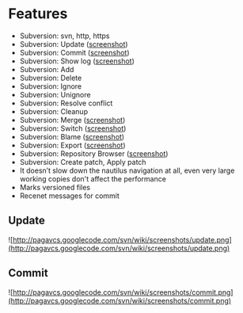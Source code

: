

# Features #

  * Subversion: svn, http, https
  * Subversion: Update ([screenshot](http://pagavcs.googlecode.com/svn/wiki/screenshots/update.png))
  * Subversion: Commit ([screenshot](http://pagavcs.googlecode.com/svn/wiki/screenshots/commit.png))
  * Subversion: Show log ([screenshot](http://pagavcs.googlecode.com/svn/wiki/screenshots/showlog.png))
  * Subversion: Add
  * Subversion: Delete
  * Subversion: Ignore
  * Subversion: Unignore
  * Subversion: Resolve conflict
  * Subversion: Cleanup
  * Subversion: Merge ([screenshot](http://pagavcs.googlecode.com/svn/wiki/screenshots/other.png))
  * Subversion: Switch ([screenshot](http://pagavcs.googlecode.com/svn/wiki/screenshots/other.png))
  * Subversion: Blame ([screenshot](http://pagavcs.googlecode.com/svn/wiki/screenshots/other.png))
  * Subversion: Export ([screenshot](http://pagavcs.googlecode.com/svn/wiki/screenshots/other.png))
  * Subversion: Repository Browser ([screenshot](http://pagavcs.googlecode.com/svn/wiki/screenshots/repobrowser.png))
  * Subversion: Create patch, Apply patch
  * It doesn’t slow down the nautilus navigation at all, even very large working copies don't affect the performance
  * Marks versioned files
  * Recenet messages for commit

## Update ##
![http://pagavcs.googlecode.com/svn/wiki/screenshots/update.png](http://pagavcs.googlecode.com/svn/wiki/screenshots/update.png)

## Commit ##
![http://pagavcs.googlecode.com/svn/wiki/screenshots/commit.png](http://pagavcs.googlecode.com/svn/wiki/screenshots/commit.png)